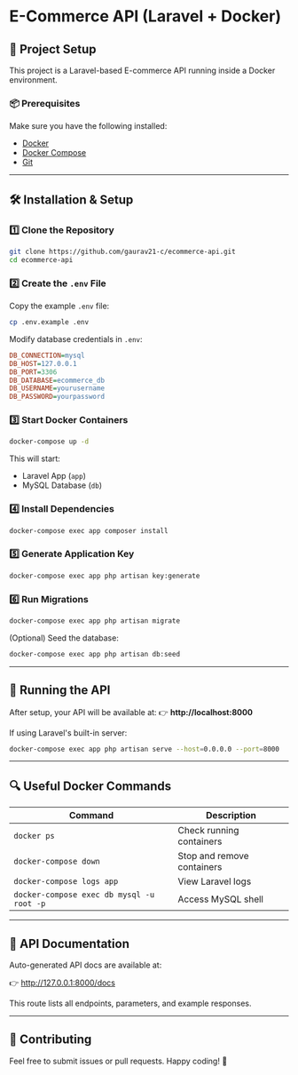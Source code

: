 # E-Commerce API (Laravel + Docker)

## 🚀 Project Setup
This project is a Laravel-based E-commerce API running inside a Docker environment.

### 📦 Prerequisites
Make sure you have the following installed:
- [Docker](https://www.docker.com/get-started)
- [Docker Compose](https://docs.docker.com/compose/install/)
- [Git](https://git-scm.com/)

---
## 🛠 Installation & Setup

### 1️⃣ **Clone the Repository**
```sh
git clone https://github.com/gaurav21-c/ecommerce-api.git
cd ecommerce-api
```

### 2️⃣ **Create the `.env` File**
Copy the example `.env` file:
```sh
cp .env.example .env
```
Modify database credentials in `.env`:
```ini
DB_CONNECTION=mysql
DB_HOST=127.0.0.1
DB_PORT=3306
DB_DATABASE=ecommerce_db
DB_USERNAME=yourusername
DB_PASSWORD=yourpassword
```

### 3️⃣ **Start Docker Containers**
```sh
docker-compose up -d
```
This will start:
- Laravel App (`app`)
- MySQL Database (`db`)

### 4️⃣ **Install Dependencies**
```sh
docker-compose exec app composer install
```

### 5️⃣ **Generate Application Key**
```sh
docker-compose exec app php artisan key:generate
```

### 6️⃣ **Run Migrations**
```sh
docker-compose exec app php artisan migrate
```
(Optional) Seed the database:
```sh
docker-compose exec app php artisan db:seed
```

---
## 📡 Running the API
After setup, your API will be available at:
👉 **http://localhost:8000**

If using Laravel's built-in server:
```sh
docker-compose exec app php artisan serve --host=0.0.0.0 --port=8000
```

---
## 🔍 Useful Docker Commands
| Command | Description |
|---------|-------------|
| `docker ps` | Check running containers |
| `docker-compose down` | Stop and remove containers |
| `docker-compose logs app` | View Laravel logs |
| `docker-compose exec db mysql -u root -p` | Access MySQL shell |


---
## 📜 API Documentation
Auto-generated API docs are available at:

👉 http://127.0.0.1:8000/docs

This route lists all endpoints, parameters, and example responses.

---
## 🙌 Contributing
Feel free to submit issues or pull requests. Happy coding! 🎉

